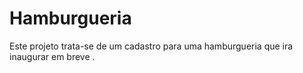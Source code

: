 # Hamburgueria
Este projeto trata-se de um cadastro para uma hamburgueria que ira inaugurar em breve .
